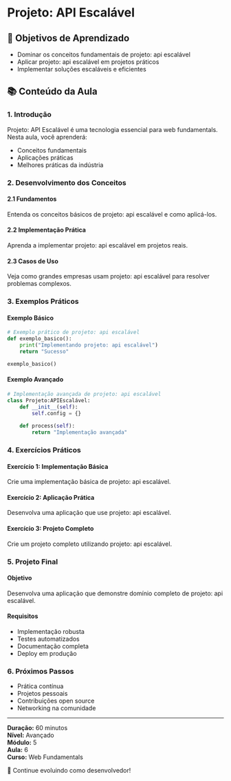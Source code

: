 # Projeto: API Escalável

## 🎯 Objetivos de Aprendizado
- Dominar os conceitos fundamentais de projeto: api escalável
- Aplicar projeto: api escalável em projetos práticos
- Implementar soluções escaláveis e eficientes

## 📚 Conteúdo da Aula

### 1. Introdução
Projeto: API Escalável é uma tecnologia essencial para web fundamentals. Nesta aula, você aprenderá:

- Conceitos fundamentais
- Aplicações práticas
- Melhores práticas da indústria

### 2. Desenvolvimento dos Conceitos

#### 2.1 Fundamentos
Entenda os conceitos básicos de projeto: api escalável e como aplicá-los.

#### 2.2 Implementação Prática
Aprenda a implementar projeto: api escalável em projetos reais.

#### 2.3 Casos de Uso
Veja como grandes empresas usam projeto: api escalável para resolver problemas complexos.

### 3. Exemplos Práticos

#### Exemplo Básico
```python
# Exemplo prático de projeto: api escalável
def exemplo_basico():
    print("Implementando projeto: api escalável")
    return "Sucesso"

exemplo_basico()
```

#### Exemplo Avançado
```python
# Implementação avançada de projeto: api escalável
class Projeto:APIEscalável:
    def __init__(self):
        self.config = {}
    
    def process(self):
        return "Implementação avançada"
```

### 4. Exercícios Práticos

#### Exercício 1: Implementação Básica
Crie uma implementação básica de projeto: api escalável.

#### Exercício 2: Aplicação Prática
Desenvolva uma aplicação que use projeto: api escalável.

#### Exercício 3: Projeto Completo
Crie um projeto completo utilizando projeto: api escalável.

### 5. Projeto Final

#### Objetivo
Desenvolva uma aplicação que demonstre domínio completo de projeto: api escalável.

#### Requisitos
- Implementação robusta
- Testes automatizados
- Documentação completa
- Deploy em produção

### 6. Próximos Passos

- Prática contínua
- Projetos pessoais
- Contribuições open source
- Networking na comunidade

---

**Duração:** 60 minutos  
**Nível:** Avançado  
**Módulo:** 5  
**Aula:** 6  
**Curso:** Web Fundamentals

🎉 Continue evoluindo como desenvolvedor!
